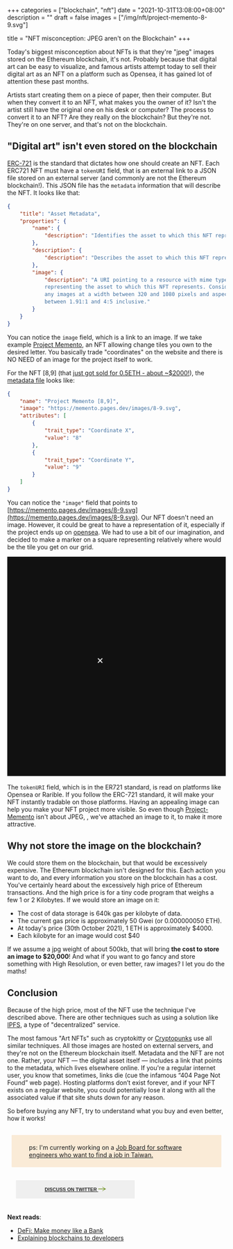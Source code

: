 +++
categories = ["blockchain", "nft"]
date = "2021-10-31T13:08:00+08:00"
description = ""
draft = false
images = ["/img/nft/project-memento-8-9.svg"]

title = "NFT misconception: JPEG aren't on the Blockchain"
+++

Today's biggest misconception about NFTs is that they're "jpeg" images stored on the Ethereum blockchain, it's not. Probably because that digital art can be easy to visualize, and famous artists attempt today to sell their digital art as an NFT on a platform such as Opensea, it has gained lot of attention these past months. 

Artists start creating them on a piece of paper, then their computer. But when they convert it to an NFT, what makes you the owner of it? Isn't the artist still have the original one on his desk or computer? The process to convert it to an NFT? Are they really on the blockchain? But they're not. They're on one server, and that's not on the blockchain. 


## "Digital art" isn't even stored on the blockchain

[ERC-721](https://eips.ethereum.org/EIPS/eip-721#implementations) is the standard that dictates how one should create an NFT. Each ERC721 NFT must have a `tokenURI` field, that is an external link to a JSON file stored on an external server (and commonly are not the Ethereum blockchain!). This JSON file has the `metadata` information that will describe the NFT. It looks like that: 

```json
{
    "title": "Asset Metadata",
    "properties": {
        "name": {
            "description": "Identifies the asset to which this NFT represents"
        },
        "description": {
            "description": "Describes the asset to which this NFT represents"
        },
        "image": {
            "description": "A URI pointing to a resource with mime type image/* 
            representing the asset to which this NFT represents. Consider making 
            any images at a width between 320 and 1080 pixels and aspect ratio 
            between 1.91:1 and 4:5 inclusive."
        }
    }
}
```

You can notice the `image` field, which is a link to an image. If we take example [Project Memento](https://project-memento.com/), an NFT allowing change tiles you own to the desired letter. You basically trade "coordinates" on the website and there is NO NEED of an image for the project itself to work. 

For the NFT [8,9] (that [just got sold for 0.5ETH - about ~$2000!](https://etherscan.io/tx/0x5b9eb844062c9806e4fd5c831d26ad0c76466cc4d62d46610d5f4efbd1035cac)), the [metadata file](https://project-memento.com/metadata/8-9.json) looks like:  
```json
{
    "name": "Project Memento [8,9]",
    "image": "https://memento.pages.dev/images/8-9.svg",
    "attributes": [
        {
            "trait_type": "Coordinate X",
            "value": "8"
        },
        {
            "trait_type": "Coordinate Y",
            "value": "9"
        }
    ]
}
```
 You can notice the `"image"` field that points to [https://memento.pages.dev/images/8-9.svg](https://memento.pages.dev/images/8-9.svg). Our NFT doesn't need an image. However, it could be great to have a representation of it, especially if the project ends up on [opensea](https://opensea.io/collection/project-memento). We had to use a bit of our imagination, and decided to make a marker on a square representing relatively where would be the tile you get on our grid. 


![Memento representation](/img/nft/project-memento-8-9.svg)

The `tokenURI` field, which is in the ER721 standard, is read on platforms like Opensea or Rarible. If you follow the ERC-721 standard, it will make your NFT instantly tradable on those platforms. Having an appealing image can help you make your NFT project more visible. So even though [Project-Memento](https://project-memento.com/) isn't about JPEG, , we've attached an image to it, to make it more attractive.

<!-- ## What could go wrong? -->


## Why not store the image on the blockchain?
We could store them on the blockchain, but that would be excessively expensive. The Ethereum blockchain isn't designed for this. Each action you want to do, and every information you store on the blockchain has a cost. You've certainly heard about the excessively high price of Ethereum transactions. And the high price is for a tiny code program that weighs a few 1 or 2 Kilobytes.  If we would store an image on it: 

- The cost of data storage is 640k gas per kilobyte of data.
- The current gas price is approximately 50 Gwei (or 0.000000050 ETH).
- At today's price (30th October 2021), 1 ETH is approximately $4000.
- Each kilobyte for an image would cost $40

If we assume a jpg weight of about 500kb, that will bring **the cost to store an image to $20,000**! And what if you want to go fancy and store something with High Resolution, or even better, raw images? I let you do the maths!

## Conclusion

Because of the high price, most of the NFT use the technique I've described above. There are other techniques such as using a solution like [IPFS](https://ipfs.io/), a type of "decentralized" service.  

The most famous "Art NFTs" such as cryptokitty or [Cryptopunks](https://nodablock.com/nft/cryptopunks) use all similar techniques. All those images are hosted on external servers, and they're not on the Ethereum blockchain itself. Metadata and the NFT are not one. Rather, your NFT — the digital asset itself — includes a link that points to the metadata, which lives elsewhere online. If you're a regular internet user, you know that sometimes, links die (cue the infamous “404 Page Not Found” web page). Hosting platforms don’t exist forever, and if your NFT exists on a regular website, you could potentially lose it along with all the associated value if that site shuts down for any reason.

So before buying any NFT, try to understand what you buy and even better, how it works!


<div style="background-color: antiquewhite; margin: 10px; border-radius: 1px; padding: 20px 40px; margin-top:30px">
ps: I'm currently working on a <a href="https://taipeidev.com"> Job Board for software engineers who want to find a job in Taiwan.</a>
</div>

<style>
    .Button {
    display: inline-block;
    padding: 14px 15 px;
    text-align: center;
    font-size: 11px;
    font-family: archivo-black,sans-serif;
    line-height: 1.1;
    text-transform: uppercase;
    -webkit-transition: all .2s;
    -o-transition: all .2s;
    transition: all .2s;
    color: #282828;
    background-color: #efefef;
    border: 1px solid #efefef;
    width: 100%;
    max-width: 312px;
    padding-left: 10px;
    padding-right: 10px;
    padding-bottom: 14px;
    padding-top: 14px;
    width: 50%;
    font-weight: bold;
    margin: 20px;
}
    </style>
<div class="w-full overflow-hidden mb-10 md:mb-0 md:px-10 md:w-1/2"><a title="Discuss on Twitter" href="https://twitter.com/intent/tweet?in_reply_to=1457963147885629441" target="_blank" class="Button Button--hasArrow"><span>Discuss on Twitter
<svg width="18" height="10" xmlns="http://www.w3.org/2000/svg" class="icon icon-arrow-left"><path d="M13.922 5.636L9.055 9.455l.72.545C12.892 7.788 14.606 6.758 18 5l-1.134-.585C14.177 3.007 12.496 1.952 9.774 0l-.72.545 4.868 3.819H0v1.272h13.922z" fill="#729426" fill-rule="nonzero"></path></svg></span></a></div>

<!-- <div class=""><a title="View Discussions" href="https://twitter.com/eric_khun/status/1457963147885629441" target="_twitter-20251" class="Button Button--hasArrow"><span>View Discussions
<svg width="18" height="10" xmlns="http://www.w3.org/2000/svg" class="icon icon-arrow-left"><path d="M13.922 5.636L9.055 9.455l.72.545C12.892 7.788 14.606 6.758 18 5l-1.134-.585C14.177 3.007 12.496 1.952 9.774 0l-.72.545 4.868 3.819H0v1.272h13.922z" fill="#729426" fill-rule="nonzero"></path></svg></span></a></div> -->



**Next reads**: 

- [DeFi: Make money like a Bank](/posts/defi-make-money-like-a-bank/)
- [Explaining blockchains to developers](/posts/explaining-blockchains-to-developers/)
